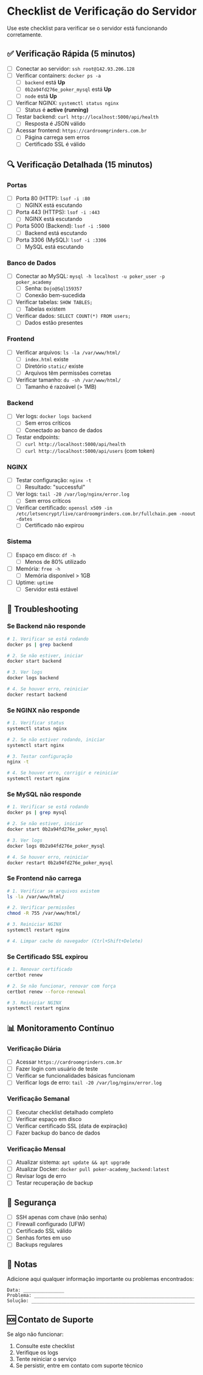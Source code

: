 # Checklist de Verificação do Servidor

Use este checklist para verificar se o servidor está funcionando corretamente.

## ✅ Verificação Rápida (5 minutos)

- [ ] Conectar ao servidor: `ssh root@142.93.206.128`
- [ ] Verificar containers: `docker ps -a`
  - [ ] `backend` está **Up**
  - [ ] `0b2a94fd276e_poker_mysql` está **Up**
  - [ ] `node` está **Up**
- [ ] Verificar NGINX: `systemctl status nginx`
  - [ ] Status é **active (running)**
- [ ] Testar backend: `curl http://localhost:5000/api/health`
  - [ ] Resposta é JSON válido
- [ ] Acessar frontend: `https://cardroomgrinders.com.br`
  - [ ] Página carrega sem erros
  - [ ] Certificado SSL é válido

## 🔍 Verificação Detalhada (15 minutos)

### Portas
- [ ] Porta 80 (HTTP): `lsof -i :80`
  - [ ] NGINX está escutando
- [ ] Porta 443 (HTTPS): `lsof -i :443`
  - [ ] NGINX está escutando
- [ ] Porta 5000 (Backend): `lsof -i :5000`
  - [ ] Backend está escutando
- [ ] Porta 3306 (MySQL): `lsof -i :3306`
  - [ ] MySQL está escutando

### Banco de Dados
- [ ] Conectar ao MySQL: `mysql -h localhost -u poker_user -p poker_academy`
  - [ ] Senha: `Dojo@Sql159357`
  - [ ] Conexão bem-sucedida
- [ ] Verificar tabelas: `SHOW TABLES;`
  - [ ] Tabelas existem
- [ ] Verificar dados: `SELECT COUNT(*) FROM users;`
  - [ ] Dados estão presentes

### Frontend
- [ ] Verificar arquivos: `ls -la /var/www/html/`
  - [ ] `index.html` existe
  - [ ] Diretório `static/` existe
  - [ ] Arquivos têm permissões corretas
- [ ] Verificar tamanho: `du -sh /var/www/html/`
  - [ ] Tamanho é razoável (> 1MB)

### Backend
- [ ] Ver logs: `docker logs backend`
  - [ ] Sem erros críticos
  - [ ] Conectado ao banco de dados
- [ ] Testar endpoints:
  - [ ] `curl http://localhost:5000/api/health`
  - [ ] `curl http://localhost:5000/api/users` (com token)

### NGINX
- [ ] Testar configuração: `nginx -t`
  - [ ] Resultado: "successful"
- [ ] Ver logs: `tail -20 /var/log/nginx/error.log`
  - [ ] Sem erros críticos
- [ ] Verificar certificado: `openssl x509 -in /etc/letsencrypt/live/cardroomgrinders.com.br/fullchain.pem -noout -dates`
  - [ ] Certificado não expirou

### Sistema
- [ ] Espaço em disco: `df -h`
  - [ ] Menos de 80% utilizado
- [ ] Memória: `free -h`
  - [ ] Memória disponível > 1GB
- [ ] Uptime: `uptime`
  - [ ] Servidor está estável

## 🚨 Troubleshooting

### Se Backend não responde
```bash
# 1. Verificar se está rodando
docker ps | grep backend

# 2. Se não estiver, iniciar
docker start backend

# 3. Ver logs
docker logs backend

# 4. Se houver erro, reiniciar
docker restart backend
```

### Se NGINX não responde
```bash
# 1. Verificar status
systemctl status nginx

# 2. Se não estiver rodando, iniciar
systemctl start nginx

# 3. Testar configuração
nginx -t

# 4. Se houver erro, corrigir e reiniciar
systemctl restart nginx
```

### Se MySQL não responde
```bash
# 1. Verificar se está rodando
docker ps | grep mysql

# 2. Se não estiver, iniciar
docker start 0b2a94fd276e_poker_mysql

# 3. Ver logs
docker logs 0b2a94fd276e_poker_mysql

# 4. Se houver erro, reiniciar
docker restart 0b2a94fd276e_poker_mysql
```

### Se Frontend não carrega
```bash
# 1. Verificar se arquivos existem
ls -la /var/www/html/

# 2. Verificar permissões
chmod -R 755 /var/www/html/

# 3. Reiniciar NGINX
systemctl restart nginx

# 4. Limpar cache do navegador (Ctrl+Shift+Delete)
```

### Se Certificado SSL expirou
```bash
# 1. Renovar certificado
certbot renew

# 2. Se não funcionar, renovar com força
certbot renew --force-renewal

# 3. Reiniciar NGINX
systemctl restart nginx
```

## 📊 Monitoramento Contínuo

### Verificação Diária
- [ ] Acessar `https://cardroomgrinders.com.br`
- [ ] Fazer login com usuário de teste
- [ ] Verificar se funcionalidades básicas funcionam
- [ ] Verificar logs de erro: `tail -20 /var/log/nginx/error.log`

### Verificação Semanal
- [ ] Executar checklist detalhado completo
- [ ] Verificar espaço em disco
- [ ] Verificar certificado SSL (data de expiração)
- [ ] Fazer backup do banco de dados

### Verificação Mensal
- [ ] Atualizar sistema: `apt update && apt upgrade`
- [ ] Atualizar Docker: `docker pull poker-academy_backend:latest`
- [ ] Revisar logs de erro
- [ ] Testar recuperação de backup

## 🔐 Segurança

- [ ] SSH apenas com chave (não senha)
- [ ] Firewall configurado (UFW)
- [ ] Certificado SSL válido
- [ ] Senhas fortes em uso
- [ ] Backups regulares

## 📝 Notas

Adicione aqui qualquer informação importante ou problemas encontrados:

```
Data: _______________
Problema: ___________________________________________________________
Solução: ____________________________________________________________
```

## 🆘 Contato de Suporte

Se algo não funcionar:
1. Consulte este checklist
2. Verifique os logs
3. Tente reiniciar o serviço
4. Se persistir, entre em contato com suporte técnico


